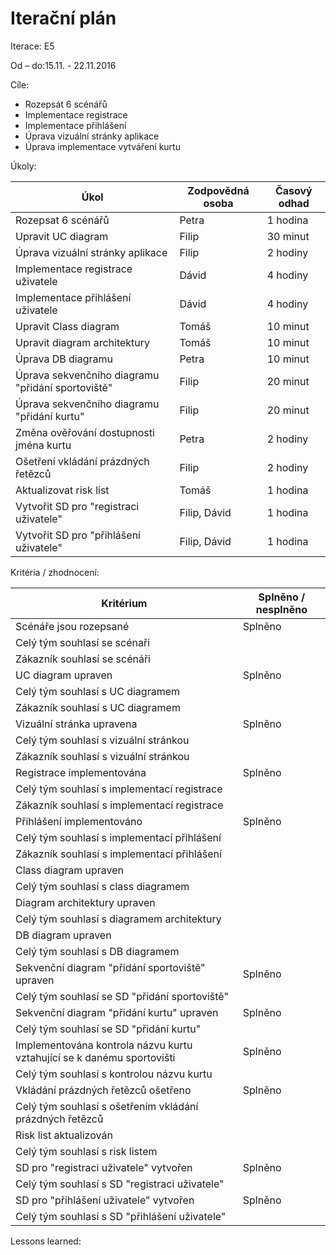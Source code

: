 <h1>Iterační plán</h1>
Iterace:  E5

Od – do:15.11. - 22.11.2016


Cíle:
- Rozepsát 6 scénářů
- Implementace registrace
- Implementace přihlášení
- Úprava vizuální stránky aplikace
- Úprava implementace vytváření kurtu

Úkoly:

|Úkol|	Zodpovědná osoba|	Časový odhad|
|---|---|---|
|Rozepsat 6 scénářů|Petra|1 hodina|
|Upravit UC diagram|Filip|30 minut|
|Úprava vizuální stránky aplikace|Filip|2 hodiny|
|Implementace registrace uživatele|Dávid| 4 hodiny|
|Implementace přihlášení uživatele|Dávid| 4 hodiny|
|Upravit Class diagram|Tomáš|10 minut|
|Upravit diagram architektury|Tomáš|10 minut|
|Úprava DB diagramu|Petra|10 minut|
|Úprava sekvenčního diagramu "přidání sportoviště"|Filip|20 minut|
|Úprava sekvenčního diagramu "přidání kurtu"|Filip|20 minut|
|Změna ověřování dostupnosti jména kurtu|Petra|2 hodiny|
|Ošetření vkládání prázdných řetězců|Filip|2 hodiny|
|Aktualizovat risk list|Tomáš|1 hodina|
|Vytvořit SD pro "registraci uživatele"|Filip, Dávid|1 hodina|
|Vytvořit SD pro "přihlášení uživatele"|Filip, Dávid|1 hodina|


Kritéria / zhodnocení:

|Kritérium	|Splněno / nesplněno|
|---|---|
|Scénáře jsou rozepsané|Splněno|
|Celý tým souhlasí se scénaři||
|Zákazník souhlasí se scénáři||
|UC diagram upraven|Splněno|
|Celý tým souhlasí s UC diagramem||
|Zákazník souhlasí s UC diagramem||
|Vizuální stránka upravena|Splněno|
|Celý tým souhlasí s vizuální stránkou||
|Zákazník souhlasí s vizuální stránkou||
|Registrace implementována|Splněno|
|Celý tým souhlasí s implementací registrace||
|Zákazník souhlasí s implementací registrace||
|Přihlášení implementováno|Splněno|
|Celý tým souhlasí s implementací přihlášení||
|Zákazník souhlasí s implementací přihlášení||
|Class diagram upraven||
|Celý tým souhlasí s class diagramem||
|Diagram architektury upraven||
|Celý tým souhlasí s diagramem architektury||
|DB diagram upraven||
|Celý tým souhlasí s DB diagramem||
|Sekvenční diagram "přidání sportoviště" upraven|Splněno|
|Celý tým souhlasí se SD "přidání sportoviště"||
|Sekvenční diagram "přidání kurtu" upraven|Splněno|
|Celý tým souhlasí se SD "přidání kurtu"||
|Implementována kontrola názvu kurtu vztahující se k danému sportovišti|Splněno|
|Celý tým souhlasí s kontrolou názvu kurtu||
|Vkládání prázdných řetězců ošetřeno|Splněno|
|Celý tým souhlasí s ošetřením vkládání prázdných řetězců||
|Risk list aktualizován||
|Celý tým souhlasí s risk listem||
|SD pro "registraci uživatele" vytvořen|Splněno|
|Celý tým souhlasí s SD "registraci uživatele"||
|SD pro "přihlášení uživatele" vytvořen|Splněno|
|Celý tým souhlasí s SD "přihlášení uživatele"||



Lessons learned:
